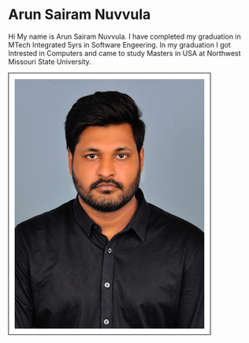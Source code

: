# Arun Sairam Nuvvula
Hi My name is Arun Sairam Nuvvula. I have completed my graduation in MTech Integrated 5yrs in Software Engeering. In my graduation I got Intrested in Computers and came to study Masters in USA at Northwest Missouri State University.

![image](DSC_1554%20.jpg)
